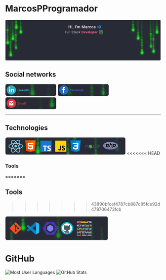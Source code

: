 # MarcosPProgramador

![header](./.github/header.png)

## Social networks

[![LinkedIn](./.github/linkedin.png)](https://www.linkedin.com/in/marcos-proença-5820101b1/) [![Facebo4ok](./.github/facebook.png)](https://www.facebook.com/marcos.proenca.186/) [![Gmail](./.github/gmail.png)](mailto:marcosproenca144@gmail.com)

<hr>

## Technologies

![Technologies](./.github/technologies.png)
<<<<<<< HEAD
### Tools 
=======
## Tools 
>>>>>>> 43890bfcef4787cb887c85fce92d479706473fcb

![Tools](./.github/tools.png)
# GitHub

![Most User Languages](https://github-readme-stats.vercel.app/api/top-langs/?username=MarcosPProgramador&theme=dracula) ![GitHub Stats](https://github-readme-stats.vercel.app/api?username=MarcosPProgramador&show_icons=true&theme=dracula)
